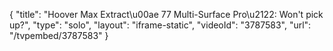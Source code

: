 {
    "title": "Hoover Max Extract\u00ae 77 Multi-Surface Pro\u2122: Won't pick up?",
    "type": "solo",
    "layout": "iframe-static",
    "videoId": "3787583",
    "url": "\/tvpembed\/3787583"
}